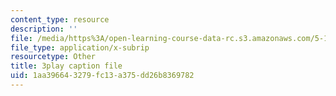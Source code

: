```yaml
---
content_type: resource
description: ''
file: /media/https%3A/open-learning-course-data-rc.s3.amazonaws.com/5-111-principles-of-chemical-science-fall-2008/1aa396643279fc13a375dd26b8369782_XxvD0Yh9qCM.srt
file_type: application/x-subrip
resourcetype: Other
title: 3play caption file
uid: 1aa39664-3279-fc13-a375-dd26b8369782
---
```

